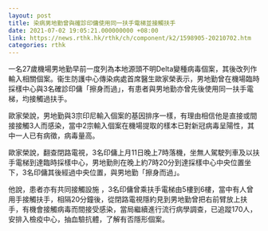 ```yaml
---
layout: post
title: 染病男地勤曾與確診印傭使用同一扶手電梯並接觸扶手
date: 2021-07-02 19:05:21.000000000 +08:00
link: https://news.rthk.hk/rthk/ch/component/k2/1598905-20210702.htm
categories: rthk
---
```


一名27歲機場男地勤早前一度列為本地源頭不明Delta變種病毒個案，其後改列作輸入相關個案。衞生防護中心傳染病處首席醫生歐家榮表示，男地勤曾在機場臨時採樣中心與3名確診印傭「擦身而過」，有患者與男地勤亦曾先後使用同一扶手電梯，均接觸過扶手。

歐家榮說，男地勤與3宗印尼輸入個案的基因排序一樣，有理由相信他是直接或間接接觸3人而感染，當中2宗輸入個案在機場提取的樣本已對新冠病毒呈陽性，其中一人已有病徵，病毒量高。

歐家榮說，翻查閉路電視，3名印傭上月11日晚上7時落機，坐無人駕駛列車及以扶手電梯到達臨時採樣中心，男地勤則在晚上約7時20分到達採樣中心中央位置坐下，3名印傭其後經過中央位置，與男地勤「擦身而過」。

他說，患者亦有共同接觸設施 ，3名印傭曾乘扶手電梯由5樓到6樓，當中有人曾用手接觸扶手，相隔20分鐘後，從閉路電視隱約見到男地勤曾把右前臂放上扶手，有機會接觸病毒而間接受感染，當局繼續進行流行病學調查，已追蹤170人，安排入檢疫中心，抽血驗抗體，了解有否隱形個案。

